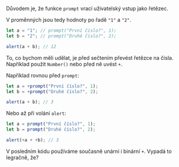 Důvodem je, že funkce `prompt` vrací uživatelský vstup jako řetězec.

V proměnných jsou tedy hodnoty po řadě `"1"` a `"2"`.

```js run
let a = "1"; // prompt("První číslo?", 1);
let b = "2"; // prompt("Druhé číslo?", 2);

alert(a + b); // 12
```

To, co bychom měli udělat, je před sečtením převést řetězce na čísla. Například použít `Number()` nebo před ně uvést `+`.

Například rovnou před `prompt`:

```js run
let a = +prompt("První číslo?", 1);
let b = +prompt("Druhé číslo?", 2);

alert(a + b); // 3
```

Nebo až při volání `alert`:

```js run
let a = prompt("První číslo?", 1);
let b = prompt("Druhé číslo?", 2);

alert(+a + +b); // 3
```

V posledním kódu používáme současně unární i binární `+`. Vypadá to legračně, že?
